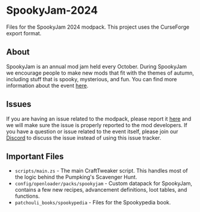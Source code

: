 # SpookyJam-2024
Files for the SpookyJam 2024 modpack. This project uses the CurseForge export
format.

## About
SpookyJam is an annual mod jam held every October. During SpookyJam we 
encourage people to make new mods that fit with the themes of autumn, including
stuff that is spooky, mysterious, and fun. You can find more information about
the event [here](https://spooky-jam.com/events/2024/).

## Issues
If you are having an issue related to the modpack, please report it 
[here](https://github.com/Mycelium-Mod-Network/SpookyJam-2024/issues) and we 
will make sure the issue is properly reported to the mod developers. If you 
have a question or issue related to the event itself, please join our 
[Discord](https://discord.spooky-jam.com) to discuss the issue instead of using
this issue tracker. 

## Important Files
- `scripts/main.zs` - The main CraftTweaker script. This handles most of the logic behind the Pumpking's Scavenger Hunt.
- `config/openloader/packs/spookyjam` - Custom datapack for SpookyJam, contains a few new recipes, advancement definitions, loot tables, and functions.
- `patchouli_books/spookypedia` - Files for the Spookypedia book.